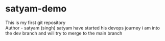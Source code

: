 # satyam-demo
This is my first git repository
<br>
Author - satyam (singh) 
satyam have started his devops journey
i am into the dev branch and will try to merge to the main branch
